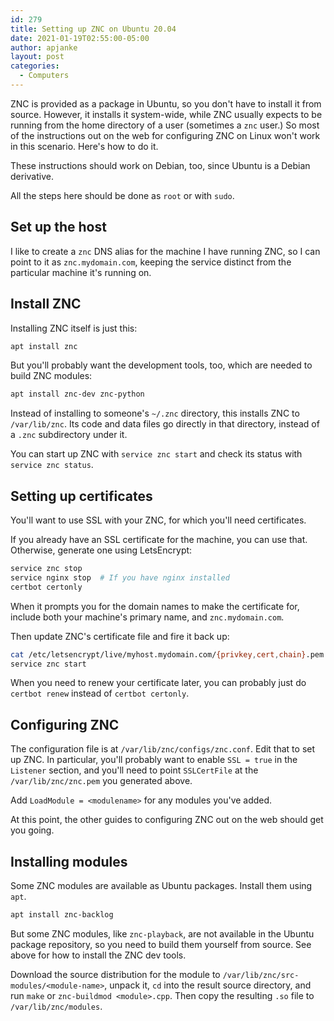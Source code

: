 ```yaml
---
id: 279
title: Setting up ZNC on Ubuntu 20.04
date: 2021-01-19T02:55:00-05:00
author: apjanke
layout: post
categories:
  - Computers
---
```


ZNC is provided as a package in Ubuntu, so you don't have to install it from source. However, it installs it system-wide, while ZNC usually expects to be running from the home directory of a user (sometimes a `znc` user.) So most of the instructions out on the web for configuring ZNC on Linux won't work in this scenario. Here's how to do it.

These instructions should work on Debian, too, since Ubuntu is a Debian derivative.

All the steps here should be done as `root` or with `sudo`.

## Set up the host

I like to create a `znc` DNS alias for the machine I have running ZNC, so I can point to it as `znc.mydomain.com`, keeping the service distinct from the particular machine it's running on.

## Install ZNC

Installing ZNC itself is just this:

```bash
apt install znc
```

But you'll probably want the development tools, too, which are needed to build ZNC modules:

```bash
apt install znc-dev znc-python
```

Instead of installing to someone's `~/.znc` directory, this installs ZNC to `/var/lib/znc`. Its code and data files go directly in that directory, instead of a `.znc` subdirectory under it.

You can start up ZNC with `service znc start` and check its status with `service znc status`.

## Setting up certificates

You'll want to use SSL with your ZNC, for which you'll need certificates.

If you already have an SSL certificate for the machine, you can use that. Otherwise, generate one using LetsEncrypt:

```bash
service znc stop
service nginx stop  # If you have nginx installed
certbot certonly
```

When it prompts you for the domain names to make the certificate for, include both your machine's primary name, and `znc.mydomain.com`.

Then update ZNC's certificate file and fire it back up:

```bash
cat /etc/letsencrypt/live/myhost.mydomain.com/{privkey,cert,chain}.pem > /var/lib/znc/znc.pem
service znc start
```

When you need to renew your certificate later, you can probably just do `certbot renew` instead of `certbot certonly`.

## Configuring ZNC

The configuration file is at `/var/lib/znc/configs/znc.conf`. Edit that to set up ZNC. In particular, you'll probably want to enable `SSL = true` in the `Listener` section, and you'll need to point `SSLCertFile` at the `/var/lib/znc/znc.pem` you generated above.

Add `LoadModule = <modulename>` for any modules you've added.

At this point, the other guides to configuring ZNC out on the web should get you going.

## Installing modules

Some ZNC modules are available as Ubuntu packages. Install them using `apt`.

```bash
apt install znc-backlog
```

But some ZNC modules, like `znc-playback`, are not available in the Ubuntu package repository, so you need to build them yourself from source. See above for how to install the ZNC dev tools.

Download the source distribution for the module to `/var/lib/znc/src-modules/<module-name>`, unpack it, `cd` into the result source directory, and run `make` or `znc-buildmod <module>.cpp`. Then copy the resulting `.so` file to `/var/lib/znc/modules`.
